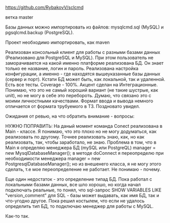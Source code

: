 https://github.com/RybakovV/sclcmd

ветка master

Базы данных можно импортировать из файлов: mysqlcmd.sql (MySQL) и pgsqlcmd.backup (PostgreSQL).

Проект необходимо импортировать, как maven

Реализован консольный клиент для работы с разными базами данных (Реализовано для 
PostgreSQL и MySQL). При этом пользователь не заморачивается на какой именно 
платформе реализована БД. Он знает только ее название, логин и пароль.
Реализована настройка конфигурации, а именно - где находятся вышеуказанные базы данных 
(сервер и порт).
Кстати БД может быть, как локальной, так и удаленной. 
Есть все тесты. Coverage - 100%. Акцент сделан на Интеграционные. Понимаю, что это не 
самый хороший вариант (не такие шустрые, как unit), но не могу в себе это перебороть.
Думаю, что связано это с моими личностными качествами.
Формат ввода и вывода немного отличается от формата трубуемого в ТЗ. Поздновато увидел.

Ожидания от ревью, на что обратить внимание - вопросы:

НУЖНО ПОПРАВИТЬ:
        На даный момент команда Conect реализована в Main - классе. Я понимаю, что это плохо но не
        могу додуматься, как реализовать по другому. Точнее реализовать знаю, как, но как реализовать,
        так, чтобы заработало, не знаю. Проблема в том, что в Main я определяю
        менеджера БД (mySQL или PostgreQL) manager = new MysqlDatabaseManager();
        в методе doConnect я переопределю при необходимости менеджера manager = new PostgresqlDatabaseManager();
        но из внешенего класса, я не могу этого сделать, т.е мое переопределение не работает. Не понимаю - почему.

Еще один недостаток - это определение типад БД. Пока работал с локальными базами данных, все шло хорошо, 
но когда начал подключать реальные, то понял, что sql-запрос SHOW VARIABLES LIKE "version_comment\" 
для SQL - базы может выдавать, как имя БД, так и что-угодно другое.
Пока решил костылем, что если не удалось определить тип БД, то подключаю менеджер для работы с MySQL.


Как-то так.
